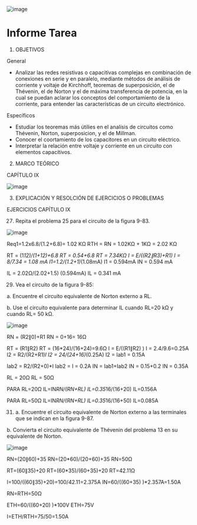 ![image](https://user-images.githubusercontent.com/84390820/126413889-e0c11045-4b94-4a80-89f4-e7bbe829ac16.png)

# Informe Tarea

1. OBJETIVOS

General 

* Analizar las redes resistivas o capacitivas complejas en combinación de conexiones en serie y en paralelo, mediante métodos de análisis de corriente y voltaje de Kirchhoff, teoremas de superposición, el de Thévenin, el de Norton y el de máxima transferencia de potencia, en la cual se puedan aclarar los conceptos del comportamiento de la corriente, para entender las características de un circuito electrónico.

Específicos

* Estudiar los teoremas más útilies en el analísis de circuitos como Thévenin, Norton, superposicion, y el de Millman. 
* Conocer el coortamiento de los capacitores en un circuito eléctrico.
* Interpretar la relación entre voltaje y corriente en un circuito con elementos capacitivos. 

2. MARCO TEÓRICO

CAPÍTULO IX

![image](https://user-images.githubusercontent.com/84390820/126432878-aaa82e88-883d-4484-b3fd-62d912a6be41.png)

3. EXPLICACIÓN Y RESOLCIÓN DE EJERCICIOS O PROBLEMAS

EJERCICIOS CAPÍTULO IX

27. Repita el problema 25 para el circuito de la figura 9-83.

![image](https://user-images.githubusercontent.com/84390820/126433497-f5feebf9-6d41-4e1a-919d-58b34866ebc0.png)

Req1=1.2x6.8/(1.2+6.8)= 1.02 KΩ
RTH = RN = 1.02KΩ + 1KΩ = 2.02 KΩ

RT = (1*12)/(1+12)+6.8
RT = 0.54+6.8
RT = 7.34KΩ
I = E/((R2∥R3)+R1)
I = 8/7.34 = 1.08 mA
I1=1.2/(1.2+1)*(1.08mA)
I1 = 0.594mA
IN = 0.594 mA

IL = 2.02Ω/(2.02+1.5) (0.594mA)
IL = 0.341 mA

29. Vea el circuito de la figura 9-85:

a. Encuentre el circuito equivalente de Norton externo a RL.

b. Use el circuito equivalente para determinar IL cuando RL=20 kΩ y cuando RL= 50 kΩ.

![image](https://user-images.githubusercontent.com/84390820/126433677-108ac7ae-d4bc-4a62-be52-995a823fa13c.png)

RN = (R2∥0)+R1
RN = 0+16= 16Ω

RT = (R1∥R2)
RT = (16*24)/(16+24)=9.6Ω
I = E/((R1∥R2) )
I = 2.4/9.6=0.25A
I2 = R2/(R2+R1)*I
I2 = 24/(24+16)*(0.25A)
I2 = Iab1 = 0.15A

 
Iab2 = R2/(R2+0)*I
Iab2 = I = 0.2A
IN = Iab1+Iab2
IN = 0.15+0.2
IN = 0.35A

RL = 20Ω
RL = 50Ω

PARA RL=20Ω
IL=IN*RN/(RN+RL)
IL=0.35*16/(16+20)
IL=0.156A

PARA RL=50Ω
IL=IN*RN/(RN+RL)
IL=0.35*16/(16+50)
IL=0.085A

31. a. Encuentre el circuito equivalente de Norton externo a las terminales que se indican en la figura 9-87.

b. Convierta el circuito equivalente de Thévenin del problema 13 en su equivalente de Norton.

![image](https://user-images.githubusercontent.com/84390820/126433949-5a34aae5-caa2-4e58-b05d-698b7a4a8a54.png)

RN=(20∥60)+35
RN=(20*60)/(20+60)+35
RN=50Ω


RT=(60∥35)+20
RT=(60*35)/(60+35)+20
RT=42.11Ω

I=100/((60∥35)+20)=100/42.11=2.375A
IN=60/((60+35) )*2.357A=1.50A

RN=RTH=50Ω

ETH=60/((60+20) )*100V
ETH=75V

I=ETH/RTH=75/50=1.50A


